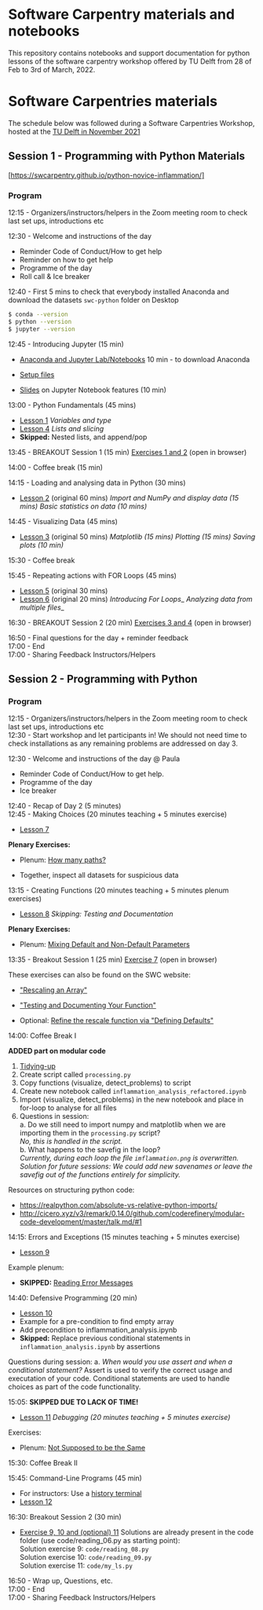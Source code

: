 # Software Carpentry materials and notebooks
This repository contains notebooks and support documentation for python lessons of the software carpentry workshop offered by TU Delft from 28 of Feb to 3rd of March, 2022.

# Software Carpentries materials 

The schedule below was followed during a Software Carpentries Workshop, hosted at the [TU Delft in November 2021](https://4turesearchdata-carpentries.github.io/2021-11-15-tudelft-online/)

## Session 1 - Programming with Python Materials

[https://swcarpentry.github.io/python-novice-inflammation/]

### Program
12:15 - Organizers/instructors/helpers in the Zoom meeting room to check last set ups, introductions etc

12:30 - Welcome and instructions of the day
- Reminder Code of Conduct/How to get help
- Reminder on how to get help
- Programme of the day
- Roll call & Ice breaker
	
12:40 - First 5 mins to check that everybody installed Anaconda and download the datasets 
`swc-python` folder on Desktop

```bash
$ conda --version
$ python --version
$ jupyter --version
```

12:45 - Introducing Jupyter (15 min) 
- [Anaconda and Jupyter Lab/Notebooks](https://www.anaconda.com/products/individual) 10 min - to download Anaconda
- [Setup files](https://swcarpentry.github.io/python-novice-inflammation/setup.html)

- [Slides](python_lecture_1.slides.html) on Jupyter Notebook features (10 min)
	

13:00 - Python Fundamentals (45 mins)
- [Lesson 1](https://swcarpentry.github.io/python-novice-inflammation/01-intro/index.html)
  _Variables and type_
- [Lesson 4](https://swcarpentry.github.io/python-novice-inflammation/04-lists/index.html)
  _Lists and slicing_
- **Skipped:** Nested lists, and append/pop

13:45 - BREAKOUT Session 1 (15 min)
[Exercises 1 and 2](python_exercises_1.slides.html) (open in browser)

14:00 - Coffee break (15 min)

14:15 - Loading and analysing data in Python (30 mins)


- [Lesson 2](https://swcarpentry.github.io/python-novice-inflammation/02-numpy/index.html) (original 60 mins)
  _Import and NumPy and display data (15 mins)_
  _Basic statistics on data (10 mins)_

14:45 - Visualizing Data (45 mins)
- [Lesson 3](https://swcarpentry.github.io/python-novice-inflammation/03-matplotlib/index.html) (original 50 mins)
  _Matplotlib (15 mins)_
  _Plotting (15 mins)_
  _Saving plots (10 min)_

15:30 - Coffee break

15:45 - Repeating actions with FOR Loops (45 mins) 
- [Lesson 5](https://swcarpentry.github.io/python-novice-inflammation/05-loop/index.html) (original 30 mins)
- [Lesson 6](https://swcarpentry.github.io/python-novice-inflammation/06-files/index.html) (original 20 mins)
  _Introducing For Loops__
  _Analyzing data from multiple files__

16:30 - BREAKOUT Session 2 (20 min)
[Exercises 3 and 4](python_exercises_1.slides.html) (open in browser)

16:50 - Final questions for the day + reminder feedback   
17:00 - End    
17:00 - Sharing Feedback Instructors/Helpers   


## Session 2  - Programming with Python

### Program

12:15 - Organizers/instructors/helpers in the Zoom meeting room to check last set ups, introductions etc   
12:30 - Start workshop and let participants in! We should not need time to check installations as any remaining problems are addressed on day 3. 

12:30 - Welcome and instructions of the day @ Paula
- Reminder Code of Conduct/How to get help. 
- Programme of the day
- Ice breaker   

12:40 - Recap of Day 2 (5 minutes)   
12:45 - Making Choices (20 minutes teaching + 5 minutes exercise)   
- [Lesson 7](https://swcarpentry.github.io/python-novice-inflammation/07-cond/index.html)

**Plenary Exercises:**
- Plenum: [How many paths?](https://swcarpentry.github.io/python-novice-inflammation/07-cond/index.html#how-many-paths )

- Together, inspect all datasets for suspicious data

13:15 - Creating Functions (20 minutes teaching + 5 minutes plenum exercises)
- [Lesson 8](https://swcarpentry.github.io/python-novice-inflammation/08-func/index.html)
  _Skipping: Testing and Documentation_

**Plenary Exercises:**
- Plenum: [Mixing Default and Non-Default Parameters](https://swcarpentry.github.io/python-novice-inflammation/08-func/index.html#mixing-default-and-non-default-parameters )


13:35 - Breakout Session 1 (25 min) 
[Exercise 7](python_excercises_2.slides.html) (open in browser)

These exercises can also be found on the SWC website:

- ["Rescaling an Array"](https://scw-ss.github.io/2021-03-16-tudelft-online-python-novice-inflammation/08-func/index.html#rescaling-an-array )
- ["Testing and Documenting Your Function"](https://swcarpentry.github.io/python-novice-inflammation/08-func/index.html#testing-and-documenting-your-function )

- Optional: [Refine the rescale function via "Defining Defaults"](https://swcarpentry.github.io/python-novice-inflammation/08-func/index.html#defining-defaults-1)


14:00: Coffee Break I

**ADDED part on modular code**
1.	[Tidying-up](https://swcarpentry.github.io/python-novice-inflammation/08-func/index.html#tidying-up)   
2.	Create script called `processing.py`   
3.	Copy functions (visualize, detect_problems) to script   
4.	Create new notebook called `inflammation_analysis_refactored.ipynb`   
5.	Import (visualize, detect_problems) in the new notebook and place in for-loop to analyse for all files   
6.	Questions in session:   
a.	Do we still need to import numpy and matplotlib when we are importing them in the `processing.py` script?    
_No, this is handled in the script._   
b.	What happens to the savefig in the loop?    
_Currently, during each loop the file `imflammation.png` is overwritten. Solution for future sessions: We could add new savenames or leave the savefig out of the functions entirely for simplicity._


Resources on structuring python code:
-	https://realpython.com/absolute-vs-relative-python-imports/
-	http://cicero.xyz/v3/remark/0.14.0/github.com/coderefinery/modular-code-development/master/talk.md/#1


14:15: Errors and Exceptions (15 minutes teaching + 5 minutes exercise)
- [Lesson 9](https://swcarpentry.github.io/python-novice-inflammation/09-errors/index.html)

Example plenum:
- **SKIPPED:** [Reading Error Messages](https://swcarpentry.github.io/python-novice-inflammation/09-errors/index.html#reading-error-messages )

14:40: Defensive Programming (20 min)
- [Lesson 10](https://swcarpentry.github.io/python-novice-inflammation/10-defensive/index.html)
- Example for a pre-condition to find empty array
- Add precondition to inflammation_analysis.ipynb
- **Skipped:** Replace previous conditional statements in `inflammation_analysis.ipynb` by assertions

Questions during session:
a. _When would you use assert and when a conditional statement?_
Assert is used to verify the correct usage and executation of your code. Conditional statements are used to handle choices as part of the code functionality.

15:05: **SKIPPED DUE TO LACK OF TIME!**  

- [Lesson 11](https://swcarpentry.github.io/python-novice-inflammation/11-debugging/index.html)
  _Debugging (20 minutes teaching + 5 minutes exercise)_


Exercises:
- Plenum: [Not Supposed to be the Same](https://swcarpentry.github.io/python-novice-inflammation/11-debugging/index.html#not-supposed-to-be-the-same )

15:30: Coffee Break II

15:45: Command-Line Programs (45 min)
- For instructors: Use a [history terminal](https://github.com/4TUResearchData-Carpentries/documentation/blob/master/command-history.md)
- [Lesson 12](https://swcarpentry.github.io/python-novice-inflammation/12-cmdline/index.html)

16:30: Breakout Session 2 (30 min)
- [Exercise 9, 10 and (optional) 11](python_exercises_2.slides.html)
Solutions are already present in the code folder (use code/reading_06.py as starting point):   
Solution exercise 9: `code/reading_08.py`  
Solution exercise 10: `code/reading_09.py`  
Solution exercise 11: `code/my_ls.py`  

16:50 - Wrap up, Questions, etc.   
17:00 - End   
17:00 - Sharing Feedback Instructors/Helpers   
